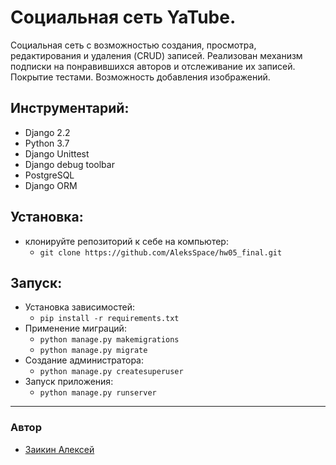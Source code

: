 # Социальная сеть YaTube.

Социальная сеть с возможностью создания, просмотра, редактирования и удаления (CRUD) записей. Реализован механизм подписки на понравившихся авторов и отслеживание их записей. Покрытие тестами. Возможность добавления изображений.

## Инструментарий:
  * Django 2.2
  * Python 3.7
  * Django Unittest
  * Django debug toolbar
  * PostgreSQL
  * Django ORM

## Установка:
  * клонируйте репозиторий к себе на компьютер:
    * `git clone https://github.com/AleksSpace/hw05_final.git`

## Запуск:
  * Установка зависимостей:
    * `pip install -r requirements.txt`
  * Применение миграций:
    * `python manage.py makemigrations`
    * `python manage.py migrate`
  * Создание администратора:
    * `python manage.py createsuperuser`
  * Запуск приложения:
    * `python manage.py runserver`
***
### Автор
- [Заикин Алексей](https://github.com/AleksSpace "GitHub аккаунт")
